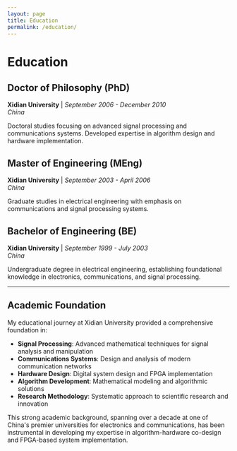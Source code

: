 ```yaml
---
layout: page
title: Education
permalink: /education/
---
```


# Education

## Doctor of Philosophy (PhD)
**Xidian University** | *September 2006 - December 2010*  
*China*

Doctoral studies focusing on advanced signal processing and communications systems. Developed expertise in algorithm design and hardware implementation.

## Master of Engineering (MEng)
**Xidian University** | *September 2003 - April 2006*  
*China*

Graduate studies in electrical engineering with emphasis on communications and signal processing systems.

## Bachelor of Engineering (BE)
**Xidian University** | *September 1999 - July 2003*  
*China*

Undergraduate degree in electrical engineering, establishing foundational knowledge in electronics, communications, and signal processing.

---

## Academic Foundation

My educational journey at Xidian University provided a comprehensive foundation in:

- **Signal Processing**: Advanced mathematical techniques for signal analysis and manipulation
- **Communications Systems**: Design and analysis of modern communication networks
- **Hardware Design**: Digital system design and FPGA implementation
- **Algorithm Development**: Mathematical modeling and algorithmic solutions
- **Research Methodology**: Systematic approach to scientific research and innovation

This strong academic background, spanning over a decade at one of China's premier universities for electronics and communications, has been instrumental in developing my expertise in algorithm-hardware co-design and FPGA-based system implementation.